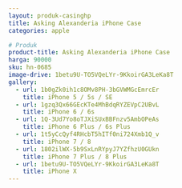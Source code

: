 ```yaml
---
layout: produk-casinghp
title: Asking Alexanderia iPhone Case
categories: apple

# Produk
product-title: Asking Alexanderia iPhone Case
harga: 90000
sku: hn-0685
image-drive: 1betu9U-TO5VQeLYr-9KkoirGA3LeKa8T
gallery:
  - url: 1b0gZk0ih1c8OMv8PH-3bGVWMGcEmrcEr
    title: iPhone 5 / 5s / SE
  - url: 1gzq3Qx66GEcKTe4MhBdqRYZEVpC2UBvL
    title: iPhone 6 / 6s
  - url: 1Q-3Ud7Yo8oTJXiSUxBBFnzv5AmbOPeAs
    title: iPhone 6 Plus / 6s Plus
  - url: 1t5yCcQyf4RHcbT5hITf0ni724Xmb1Q_v
    title: iPhone 7 / 8
  - url: 1802ilWX-5b9SxLnRYpyJ7YZfhzU0GUkn
    title: iPhone 7 Plus / 8 Plus
  - url: 1betu9U-TO5VQeLYr-9KkoirGA3LeKa8T
    title: iPhone X
---
```

